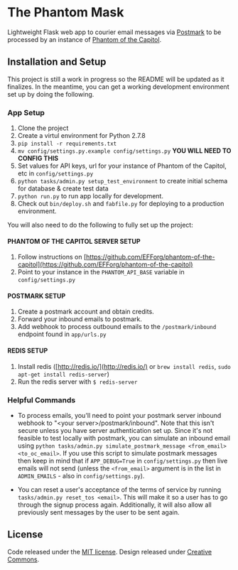 # The Phantom Mask

Lightweight Flask web app to courier email messages via [Postmark](https://postmarkapp.com/) to be processed by an instance of [Phantom of the Capitol](https://github.com/EFForg/phantom-of-the-capitol).

## Installation and Setup

This project is still a work in progress so the README will be updated as it finalizes. In the meantime, you can get a working development environment set up by doing the following.

### App Setup

1. Clone the project
2. Create a virtul environment for Python 2.7.8
3. `pip install -r requirements.txt`
4. `mv config/settings.py.example config/settings.py` **YOU WILL NEED TO CONFIG THIS**
5. Set values for API keys, url for your instance of Phantom of the Capitol, etc in `config/settings.py`
6. `python tasks/admin.py setup_test_environment` to create initial schema for database & create test data
7. `python run.py` to run app locally for development. 
8. Check out `bin/deploy.sh` and `fabfile.py` for deploying to a production environment.

You will also need to do the following to fully set up the project:

#### PHANTOM OF THE CAPITOL SERVER SETUP

1. Follow instructions on [https://github.com/EFForg/phantom-of-the-capitol](https://github.com/EFForg/phantom-of-the-capitol)
2. Point to your instance in the `PHANTOM_API_BASE` variable in `config/settings.py`

#### POSTMARK SETUP

1. Create a postmark account and obtain credits.
2. Forward your inbound emails to postmark.
3. Add webhook to process outbound emails to the `/postmark/inbound` endpoint found in `app/urls.py`

#### REDIS SETUP

1. Install redis ([http://redis.io/](http://redis.io/) or `brew install redis`, `sudo apt-get install redis-server`)
2. Run the redis server with `$ redis-server`

### Helpful Commands

- To process emails, you'll need to point your postmark server inbound webhook to "\<your server\>/postmark/inbound".
Note that this isn't secure unless you have server authentication set up. Since it's not feasible to test locally
with postmark, you can simulate an inbound email using `python tasks/admin.py simulate_postmark_message <from_email> <to_oc_email>`.
If you use this script to simulate postmark messages then keep in mind that if `APP_DEBUG=True` in `config/settings.py`
then live emails will not send (unless the `<from_email>` argument is in the list in `ADMIN_EMAILS` - also
in `config/settings.py`).

- You can reset a user's acceptance of the terms of service by running `tasks/admin.py reset_tos <email>`.
This will make it so a user has to go through the signup process again.
Additionally, it will also allow all previously sent messages by the user to be sent again.


## License

Code released under the [MIT license](https://github.com/sunlightlabs/the-phantom-mask/blob/master/LICENSE).
Design released under [Creative Commons](https://github.com/sunlightlabs/the-phantom-mask/blob/master/design/LICENSE).